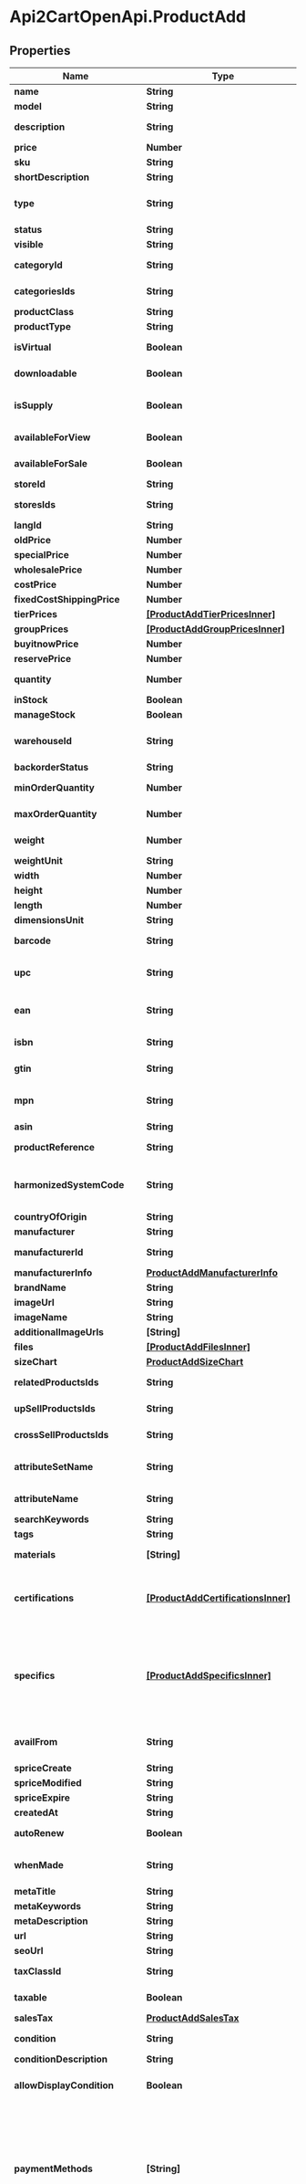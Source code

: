 # Api2CartOpenApi.ProductAdd

## Properties

Name | Type | Description | Notes
------------ | ------------- | ------------- | -------------
**name** | **String** | Defines product&#39;s name that has to be added | 
**model** | **String** | Defines product&#39;s model that has to be added | 
**description** | **String** | Defines product&#39;s description that has to be added | 
**price** | **Number** | Defines product&#39;s price that has to be added | 
**sku** | **String** | Defines product&#39;s sku that has to be added | [optional] 
**shortDescription** | **String** | Defines short description | [optional] 
**type** | **String** | Defines product&#39;s type | [optional] [default to &#39;simple&#39;]
**status** | **String** | Defines product&#39;s status | [optional] 
**visible** | **String** | Set visibility status | [optional] 
**categoryId** | **String** | Defines product add that is specified by category id | [optional] 
**categoriesIds** | **String** | Defines product add that is specified by comma-separated categories id | [optional] 
**productClass** | **String** | A categorization for the product | [optional] 
**productType** | **String** | A categorization for the product | [optional] 
**isVirtual** | **Boolean** | Defines whether the product is virtual | [optional] [default to false]
**downloadable** | **Boolean** | Defines whether the product is downloadable | [optional] [default to false]
**isSupply** | **Boolean** | If true, it indicates the product as a supply, otherwise it indicates that it is a finished product. | [optional] [default to true]
**availableForView** | **Boolean** | Specifies the set of visible/invisible products for users | [optional] [default to true]
**availableForSale** | **Boolean** | Specifies the set of visible/invisible products for sale | [optional] [default to true]
**storeId** | **String** | Store Id | [optional] 
**storesIds** | **String** | Assign product to the stores that is specified by comma-separated stores&#39; id | [optional] 
**langId** | **String** | Language id | [optional] 
**oldPrice** | **Number** | Defines product&#39;s old price | [optional] 
**specialPrice** | **Number** | Defines product&#39;s model that has to be added | [optional] 
**wholesalePrice** | **Number** | Defines product&#39;s sale price | [optional] 
**costPrice** | **Number** | Defines new product&#39;s cost price | [optional] 
**fixedCostShippingPrice** | **Number** | Specifies product&#39;s fixed cost shipping price | [optional] 
**tierPrices** | [**[ProductAddTierPricesInner]**](ProductAddTierPricesInner.md) | Defines product&#39;s tier prices | [optional] 
**groupPrices** | [**[ProductAddGroupPricesInner]**](ProductAddGroupPricesInner.md) | Defines product&#39;s group prices | [optional] 
**buyitnowPrice** | **Number** | Defines buy it now value | [optional] 
**reservePrice** | **Number** | Defines reserve price value | [optional] 
**quantity** | **Number** | Defines product&#39;s quantity that has to be added | [optional] [default to 0]
**inStock** | **Boolean** | Set stock status | [optional] 
**manageStock** | **Boolean** | Defines inventory tracking for product | [optional] 
**warehouseId** | **String** | This parameter is used for selecting a warehouse where you need to set/modify a product quantity. | [optional] 
**backorderStatus** | **String** | Set backorder status | [optional] 
**minOrderQuantity** | **Number** | The minimum quantity an order must contain, to be eligible to purchase this product. | [optional] 
**maxOrderQuantity** | **Number** | The maximum quantity an order can contain when purchasing the product. | [optional] 
**weight** | **Number** | Weight | [optional] [default to 0]
**weightUnit** | **String** | Weight Unit | [optional] 
**width** | **Number** | Defines product&#39;s width | [optional] 
**height** | **Number** | Defines product&#39;s height | [optional] 
**length** | **Number** | Defines product&#39;s length | [optional] 
**dimensionsUnit** | **String** | Weight Unit | [optional] 
**barcode** | **String** | A barcode is a unique code composed of numbers used as a product identifier. | [optional] 
**upc** | **String** | Universal Product Code. A UPC (UPC-A) is a commonly used identifer for many different products. | [optional] 
**ean** | **String** | European Article Number. An EAN is a unique 8 or 13-digit identifier that many industries (such as book publishers) use to identify products. | [optional] 
**isbn** | **String** | International Standard Book Number. An ISBN is a unique identifier for books. | [optional] 
**gtin** | **String** | Global Trade Item Number. An GTIN is an identifier for trade items. | [optional] 
**mpn** | **String** | Manufacturer Part Number. A MPN is an identifier of a particular part design or material used. | [optional] 
**asin** | **String** | Amazon Standard Identification Number. | [optional] 
**productReference** | **String** | Groups all variations, that you want to combine into one product. | [optional] 
**harmonizedSystemCode** | **String** | Harmonized System Code. An HSC is a 6-digit identifier that allows participating countries to classify traded goods on a common basis for customs purposes | [optional] 
**countryOfOrigin** | **String** | The country where the inventory item was made | [optional] 
**manufacturer** | **String** | Defines product&#39;s manufacturer | [optional] 
**manufacturerId** | **String** | Defines product&#39;s manufacturer by manufacturer_id | [optional] 
**manufacturerInfo** | [**ProductAddManufacturerInfo**](ProductAddManufacturerInfo.md) |  | [optional] 
**brandName** | **String** | Defines product brand name | [optional] 
**imageUrl** | **String** | Image Url | [optional] 
**imageName** | **String** | Defines image&#39;s name | [optional] 
**additionalImageUrls** | **[String]** | Image Url | [optional] 
**files** | [**[ProductAddFilesInner]**](ProductAddFilesInner.md) | File Url | [optional] 
**sizeChart** | [**ProductAddSizeChart**](ProductAddSizeChart.md) |  | [optional] 
**relatedProductsIds** | **String** | Defines product&#39;s related products ids that has to be added | [optional] 
**upSellProductsIds** | **String** | Defines product&#39;s up-sell products ids that has to be added | [optional] 
**crossSellProductsIds** | **String** | Defines product&#39;s cross-sell products ids that has to be added | [optional] 
**attributeSetName** | **String** | Defines product’s attribute set name in Magento | [optional] [default to &#39;Default&#39;]
**attributeName** | **String** | Defines product’s attribute name separated with a comma in Magento | [optional] 
**searchKeywords** | **String** | Defines unique search keywords | [optional] 
**tags** | **String** | Product tags | [optional] 
**materials** | **[String]** | A list of material strings for materials used in the product. | [optional] 
**certifications** | [**[ProductAddCertificationsInner]**](ProductAddCertificationsInner.md) | An array of product certifications. The list of possible certifications can be obtained using the \&quot;&lt;i&gt;category.info&lt;/i&gt;\&quot; method (&lt;i&gt;additional_fields-&gt;rules-&gt;product_certifications&lt;/i&gt;). | [optional] 
**specifics** | [**[ProductAddSpecificsInner]**](ProductAddSpecificsInner.md) | An array of Item Specific Name/Value pairs used by the seller to provide descriptive details of an item in a structured manner.         The list of possible specifications can be obtained using the category.info method (additional_fields-&gt;product_specifics).         &lt;b&gt;The structure of the parameter is different for specific platforms.&lt;/b&gt; | [optional] 
**availFrom** | **String** | Allows to schedule a time in the future that the item becomes available. The value should be greater than the current date and time. | [optional] 
**spriceCreate** | **String** | Defines the date of special price creation | [optional] 
**spriceModified** | **String** | Defines the date of special price modification | [optional] 
**spriceExpire** | **String** | Defines the term of special price offer duration | [optional] 
**createdAt** | **String** | Defines the date of entity creation | [optional] 
**autoRenew** | **Boolean** | When true, automatically renews a listing upon its expiration. | [optional] [default to false]
**whenMade** | **String** | An enumerated string for the era in which the maker made the product. | [optional] [default to &#39;made_to_order&#39;]
**metaTitle** | **String** | Defines unique meta title for each entity | [optional] 
**metaKeywords** | **String** | Defines unique meta keywords for each entity | [optional] 
**metaDescription** | **String** | Defines unique meta description of a entity | [optional] 
**url** | **String** | Defines unique product&#39;s URL | [optional] 
**seoUrl** | **String** | Defines unique URL for SEO | [optional] 
**taxClassId** | **String** | Defines tax classes where entity has to be added | [optional] 
**taxable** | **Boolean** | Specifies whether a tax is charged | [optional] [default to true]
**salesTax** | [**ProductAddSalesTax**](ProductAddSalesTax.md) |  | [optional] 
**condition** | **String** | The human-readable label for the condition (e.g., \&quot;New\&quot;). | [optional] 
**conditionDescription** | **String** | Detailed description of the product condition. | [optional] 
**allowDisplayCondition** | **Boolean** | Flag used to determine whether the product condition is shown to the customer on the product page. | [optional] 
**paymentMethods** | **[String]** | Identifies the payment method (such as PayPal) that the seller will accept when the buyer pays for the item. Look at cart.info method response for allowed values.&lt;hr&gt;&lt;div style&#x3D;\&quot;font-style:normal\&quot;&gt;Param structure:&lt;div style&#x3D;\&quot;margin-left: 2%;\&quot;&gt;&lt;code style&#x3D;\&quot;padding:0; background-color:#ffffff;font-size:85%;font-family:monospace;\&quot;&gt;payment_methods[0] &#x3D; string&lt;/br&gt;payment_methods[1] &#x3D; string&lt;/br&gt;&lt;/code&gt;&lt;/div&gt;&lt;/div&gt; | [optional] 
**paypalEmail** | **String** | Valid PayPal email address for the PayPal account that the seller will use if they offer PayPal as a payment method for the listing. | [optional] 
**shippingTemplateId** | **Number** | The numeric ID of the shipping template associated with the products in Etsy. You can find possible values in the \&quot;cart.info\&quot; API method response, in the field shipping_zones[]-&gt;id. | [optional] [default to 0]
**shippingDetails** | [**[ProductAddShippingDetailsInner]**](ProductAddShippingDetailsInner.md) | The shipping details, including flat and calculated shipping costs and shipping insurance costs. Look at cart.info method response for allowed values.&lt;hr&gt;&lt;div style&#x3D;\&quot;font-style:normal\&quot;&gt;Param structure:&lt;div style&#x3D;\&quot;margin-left: 2%;\&quot;&gt;&lt;code style&#x3D;\&quot;padding:0; background-color:#ffffff;font-size:85%;font-family:monospace;\&quot;&gt;shipping_details[0][&lt;b&gt;shipping_type&lt;/b&gt;] &#x3D; string &lt;/br&gt;shipping_details[0][&lt;b&gt;shipping_service&lt;/b&gt;] &#x3D; string&lt;/br&gt;shipping_details[0][&lt;b&gt;shipping_cost&lt;/b&gt;] &#x3D; decimal&lt;/br&gt;shipping_details[1][&lt;b&gt;shipping_type&lt;/b&gt;] &#x3D; string &lt;/br&gt;shipping_details[1][&lt;b&gt;shipping_service&lt;/b&gt;] &#x3D; string&lt;/br&gt;shipping_details[1][&lt;b&gt;shipping_cost&lt;/b&gt;] &#x3D; decimal&lt;/br&gt;&lt;/code&gt;&lt;/div&gt;&lt;/div&gt; | [optional] 
**isFreeShipping** | **Boolean** | Specifies product&#39;s free shipping flag that has to be added | [optional] 
**deliveryCode** | **String** | The delivery promise that applies to offer | [optional] 
**deliveryType** | **String** | Defines the type of the delivery. | [optional] 
**deliveryTime** | **Number** | Defines delivery time in days. | [optional] 
**deliveryOptionIds** | **String** | Defines delivery options for product by ids. | [optional] 
**packageDetails** | [**ProductAddPackageDetails**](ProductAddPackageDetails.md) |  | [optional] 
**logisticInfo** | [**[ProductAddLogisticInfoInner]**](ProductAddLogisticInfoInner.md) | Defines product&#39;s logistic channel settings | [optional] 
**listingDuration** | **String** | Describes the number of days the seller wants the listing to be active. Look at cart.info method response for allowed values. | [optional] 
**listingType** | **String** | Indicates the selling format of the marketplace listing. | [optional] [default to &#39;FixedPrice&#39;]
**returnAccepted** | **Boolean** | Indicates whether the seller allows the buyer to return the item. | [optional] 
**sellerProfiles** | [**ProductAddSellerProfiles**](ProductAddSellerProfiles.md) |  | [optional] 
**auctionConfidentialityLevel** | **String** | This allows buyers to remain anonymous when the bid or buy an item. | [optional] 
**bestOffer** | [**ProductAddBestOffer**](ProductAddBestOffer.md) |  | [optional] 
**productionPartnerIds** | **String** | Defines product&#39;s production partner ids that has to be added | [optional] 
**marketplaceItemProperties** | **String** | String containing the JSON representation of the supplied data | [optional] 
**clearCache** | **Boolean** | Is cache clear required | [optional] [default to true]
**viewedCount** | **Number** | Specifies the number of product&#39;s reviews | [optional] [default to 0]
**orderedCount** | **Number** | Defines how many times the product was ordered | [optional] [default to 0]
**shopSectionId** | **Number** | Add Shop Section Id | [optional] 
**returnPolicyId** | **Number** | Add Return Policy Id | [optional] 
**personalizationDetails** | [**ProductAddPersonalizationDetails**](ProductAddPersonalizationDetails.md) |  | [optional] 


